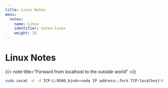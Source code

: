 ```yaml
---
title: Linux Notes
menu:
  notes:
    name: Linux
    identifier: notes-linux
    weight: 10
---
```

# Linux Notes

<!-- Forward Traffic-->
{{< note title="Forward from localhost to the outside world" >}}

```bash
sudo socat -d -d TCP-L:8500,bind=<node IP address>,fork TCP:localhost:8500
```
